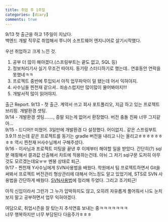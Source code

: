 ```yaml
---
title: 취업 후 1주일
categories: [diary]
comments: true
---
```

    
9/13 첫 출근을 하고 1주일이 지났다.  
백엔드 개발 직무로 취업해서 쭈니어 소프트웨어 엔지니어로 살기시작했다.  
  
우선 취업하고 크게 느낀 것.  
1. 공부 더 많이 해야겠다.(스프링부트는 끝도 없고, SQL 등)  
2. 정보처리기사 실기 무조건 따야지. 동기랑 스터디하기로 했는데.. 연휴동안 연락을 못했네ㅋㅋ  
3. 프로젝트 중반에 투입되서 아직 업무파악이 덜 됐는데 어서 익혀야지.  
4. 사수님들 찐천재 같으셔.. 죄송스럽지만 많이많이 물어봐야지!!!  
5. 개발서적 많이 읽어야지.  
    
출근 Report.
9/13 - 첫 출근. 계약서 쓰고 회사 포트폴리오, 지금 하고 있는 프로젝트 브리핑. 개발환경 셋팅.  
9/14 - 개발환경 셋팅......., 증말 되는게 없어서 환장했다. 버전 충돌 진짜 너무 그지같아...  
9/15 - 드디어!! 미쳤어. 3일만에 개발환경 다 설정했다. 어이없지.. 같은 스프링부트 3.9.11 쓰는데 같은 프로젝트를 동기는 gradle 버전을 내리고 나는 올리고ㅎㅎㅎㅎㅎㅎㅎㅎ 역시 찐천재 H사수님께서 구해주셨다.  
9/16 - 이사님과 프로젝트 미팅을 끝낸 후 이제부터 해야할 일을 받았다. 간단히(?) sql문 매핑해서 결과값 산출해서 차트에 적용하는건데. 아뉘 그 저기 sql구문 도저히 아무것도 모르겠는데요ㅠㅠ 멘붕 상태로 퇴근.   
9/17 - 찐천재 Y사수님에게 SVN사용법을 배웠다. 학원에서 팀 프로젝트하면서 Git을 써봐서 프로젝트 버전관리 형상관리에 대해서 어느정도 알고 있었기에, STS로 SVN 사용법을 간단하게 배웠다. [SVN사용법](https://sweet-foundation-aa4.notion.site/SVN-48cebdde6cb9499a88e75fb76a8b4b7a)에 정리해 두었다. 그리고 조기퇴근!  
    
아직 신입이라서 그런가 그 누가 압박하지도 않고, 오히려 자유롭게 풀어줘서 나도 눈치보지 말고 공부하면서 업무 익혀야겠다.  
  
여담으로, 취업시즌을 잘 탔는지 추석연휴 보내는 중ㅋㅋㅋㅋㅋㅋㅋ   
너무 행복하지만 너무 부담된다 다음주가ㅎㅎㅎ  